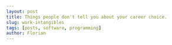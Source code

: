 ```yaml
---
layout: post
title: Things people don't tell you about your career choice.
slug: work-intangibles
tags: [posts, software, programming]
author: Florian
---
```


